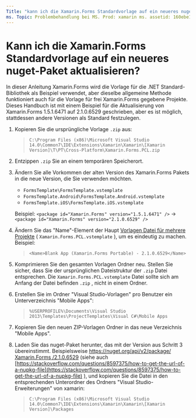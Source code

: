 ```yaml
---
Title: "kann ich die Xamarin.Forms Standardvorlage auf ein neueres nuget-Paket aktualisieren?"
ms. Topic: Problembehandlung bei MS. Prod: xamarin ms. assetid: 160ebe13-26eb-4b4f-9248-A5CBE58FDD7F ms. Technology: xamarin-Forms Author: davidbritch ms. Author: dabritch ms. Date: 04/25/2017 NO-LOC: [ Xamarin.Forms , Xamarin.Essentials ]
---
```


# <a name="can-i-update-the-xamarinforms-default-template-to-a-newer-nuget-package"></a>Kann ich die Xamarin.Forms Standardvorlage auf ein neueres nuget-Paket aktualisieren?

In dieser Anleitung Xamarin.Forms wird die Vorlage für die .NET Standard-Bibliothek als Beispiel verwendet, aber dieselbe allgemeine Methode funktioniert auch für die Vorlage für frei Xamarin.Forms gegebene Projekte. Dieses Handbuch ist mit einem Beispiel für die Aktualisierung von Xamarin.Forms 1.5.1.6471 auf 2.1.0.6529 geschrieben, aber es ist möglich, stattdessen andere Versionen als Standard festzulegen.

1. Kopieren Sie die ursprüngliche Vorlage `.zip` aus:

    > `C:\Program Files (x86)\Microsoft Visual Studio 14.0\Common7\IDE\Extensions\Xamarin\Xamarin\[Xamarin Version]\T\PT\Cross-Platform\Xamarin.Forms.PCL.zip`

2. Entzippen `.zip` Sie an einem temporären Speicherort.

3. Ändern Sie alle Vorkommen der alten Version des Xamarin.Forms Pakets in die neue Version, die Sie verwenden möchten.
    * `FormsTemplate\FormsTemplate.vstemplate`
    * `FormsTemplate.Android\FormsTemplate.Android.vstemplate`
    * `FormsTemplate.iOS\FormsTemplate.iOS.vstemplate`

    Beispiel: `<package id="Xamarin.Forms" version="1.5.1.6471" />` -> `<package id="Xamarin.Forms" version="2.1.0.6529" />`

4. Ändern Sie das "Name"-Element der Haupt [Vorlagen Datei für mehrere Projekte](https://msdn.microsoft.com/library/ms185308.aspx) ( `Xamarin.Forms.PCL.vstemplate` ), um es eindeutig zu machen. Beispiel:

    > `<Name>Blank App (Xamarin.Forms Portable) - 2.1.0.6529</Name>`

5. Komprimieren Sie den gesamten Vorlagen Ordner neu. Stellen Sie sicher, dass Sie der ursprünglichen Dateistruktur der `.zip` Datei entsprechen. Die `Xamarin.Forms.PCL.vstemplate` Datei sollte sich am Anfang der Datei befinden `.zip` , nicht in einem Ordner.

6. Erstellen Sie im Ordner "Visual Studio-Vorlagen" pro Benutzer ein Unterverzeichnis "Mobile Apps":
    > `%USERPROFILE%\Documents\Visual Studio 2013\Templates\ProjectTemplates\Visual C#\Mobile Apps`

7. Kopieren Sie den neuen ZIP-Vorlagen Ordner in das neue Verzeichnis "Mobile Apps".

8. Laden Sie das nuget-Paket herunter, das mit der Version aus Schritt 3 übereinstimmt. Beispielsweise [ https://nuget.org/api/v2/package/ Xamarin.Forms /2.1.0.6529](https://nuget.org/api/v2/package/Xamarin.Forms/2.1.0.6529) (siehe auch [https://stackoverflow.com/questions/8597375/how-to-get-the-url-of-a-nupkg-file](https://stackoverflow.com/questions/8597375/how-to-get-the-url-of-a-nupkg-file) ), und kopieren Sie die Datei in den entsprechenden Unterordner des Ordners "Visual Studio-Erweiterungen" von xamarin:
    > `C:\Program Files (x86)\Microsoft Visual Studio 14.0\Common7\IDE\Extensions\Xamarin\Xamarin\[Xamarin Version]\Packages`
